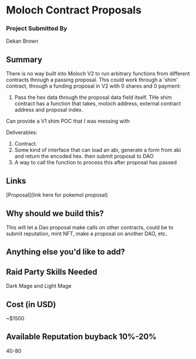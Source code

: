 # Moloch Contract Proposals

### Project Submitted By

Dekan Brown

## Summary

There is no way built into Moloch V2 to run arbitrary functions from different contracts through a passing proposal. This could work through a 'shim' contract, through a funding proposal in V2 with 0 shares and 0 payment:

1) Pass the hex data through the proposal data field itself. THe shim contract has a function that takes, moloch address, external contract address and proposal index.

Can provide a V1 shim POC that I was messing with

Deliverables:

1. Contract.
2. Some kind of interface that can load an abi, generate a form from abi and return the encoded hex. then submit proposal to DAO
3. A way to call the function to process this after proposal has passed

## Links

[Proposal](link here for pokemol proposal)

## Why should we build this?

This will let a Dao proposal make calls on other contracts, could be to submit reputation, mint NFT, make a proposal on another DAO, etc. 

## Anything else you'd like to add?


## Raid Party Skills Needed

Dark Mage and Light Mage

## Cost (in USD)

\~$1500

## Available Reputation buyback 10%-20%

40-80
